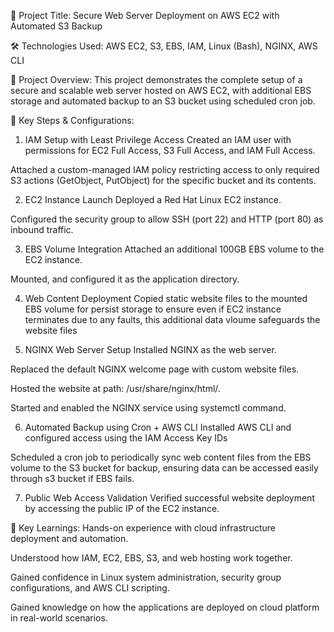 🚀 Project Title: Secure Web Server Deployment on AWS EC2 with Automated S3 Backup

🛠️ Technologies Used:
AWS EC2, S3, EBS, IAM, Linux (Bash), NGINX, AWS CLI

📄 Project Overview:
This project demonstrates the complete setup of a secure and scalable web server hosted on AWS EC2, with additional EBS storage and automated backup to an S3 bucket using scheduled cron job.

🔧 Key Steps & Configurations:
1. IAM Setup with Least Privilege Access
Created an IAM user with permissions for EC2 Full Access, S3 Full Access, and IAM Full Access.

Attached a custom-managed IAM policy restricting access to only required S3 actions (GetObject, PutObject) for the specific bucket and its contents.

2. EC2 Instance Launch
Deployed a Red Hat Linux EC2 instance.

Configured the security group to allow SSH (port 22) and HTTP (port 80) as inbound traffic.

3. EBS Volume Integration
Attached an additional 100GB EBS volume to the EC2 instance.

Mounted, and configured it as the application directory.

4. Web Content Deployment
Copied static website files to the mounted EBS volume for persist storage to ensure even if EC2 instance terminates due to any faults, this additional data vloume safeguards the website files

5. NGINX Web Server Setup
Installed NGINX as the web server.

Replaced the default NGINX welcome page with custom website files.
 
Hosted the website at path: /usr/share/nginx/html/.

Started and enabled the NGINX service using systemctl command.

6. Automated Backup using Cron + AWS CLI
Installed AWS CLI and configured access using the IAM Access Key IDs

Scheduled a cron job to periodically sync web content files from the EBS volume to the S3 bucket for backup, ensuring data can be accessed easily through s3 bucket if EBS fails.

7. Public Web Access Validation
Verified successful website deployment by accessing the public IP of the EC2 instance.

🎯 Key Learnings:
Hands-on experience with cloud infrastructure deployment and automation.

Understood how IAM, EC2, EBS, S3, and web hosting work together.

Gained confidence in Linux system administration, security group configurations, and AWS CLI scripting.

Gained knowledge on how the applications are deployed on cloud platform in real-world scenarios.
